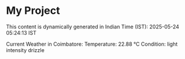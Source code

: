 # My Project

This content is dynamically generated in Indian Time (IST): 2025-05-24 05:24:13 IST


Current Weather in Coimbatore:
Temperature: 22.88 °C
Condition: light intensity drizzle
